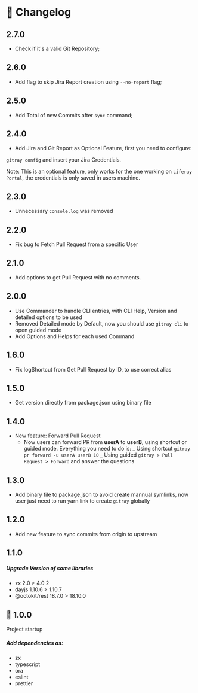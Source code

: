 # :book: Changelog

## 2.7.0

- Check if it's a valid Git Repository; 

## 2.6.0

- Add flag to skip Jira Report creation using `--no-report` flag; 

## 2.5.0

- Add Total of new Commits after `sync` command; 

## 2.4.0

- Add Jira and Git Report as Optional Feature, first you need to configure:

`gitray config` and insert your Jira Credentials.

Note: This is an optional feature, only works for the one working on `Liferay Portal`, the credentials is only saved in users machine.

## 2.3.0

- Unnecessary `console.log` was removed

## 2.2.0

- Fix bug to Fetch Pull Request from a specific User

## 2.1.0

- Add options to get Pull Request with no comments.

## 2.0.0

- Use Commander to handle CLI entries, with CLI Help, Version and detailed options to be used
- Removed Detailed mode by Default, now you should use `gitray cli` to open guided mode
- Add Options and Helps for each used Command

## 1.6.0

- Fix logShortcut from Get Pull Request by ID, to use correct alias

## 1.5.0

- Get version directly from package.json using binary file

## 1.4.0

- New feature: Forward Pull Request
  - Now users can forward PR from **userA** to **userB**, using shortcut or guided mode.
    Everything you need to do is:
    _ Using shortcut `gitray pr forward -u userA userB 10`
    _ Using guided `gitray > Pull Request > Forward` and answer the questions

## 1.3.0

- Add binary file to package.json to avoid create mannual symlinks, now user just need to run yarn link to create `gitray` globally

## 1.2.0

- Add new feature to sync commits from origin to upstream

## 1.1.0

##### Upgrade Version of some libraries

- zx 2.0 > 4.0.2
- dayjs 1.10.6 > 1.10.7
- @octokit/rest 18.7.0 > 18.10.0

## :tada: 1.0.0

Project startup

##### Add dependencies as:

- zx
- typescript
- ora
- eslint
- prettier

